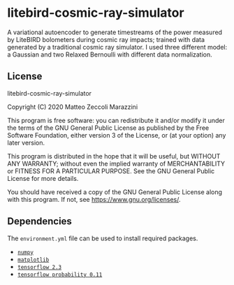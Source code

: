 # litebird-cosmic-ray-simulator
A variational autoencoder to generate timestreams of the power measured by LiteBIRD bolometers during cosmic ray impacts; trained with data generated by a traditional cosmic ray simulator.
I used three different model: a Gaussian and two Relaxed Bernoulli with different data normalization.

## License
litebird-cosmic-ray-simulator

Copyright (C) 2020  Matteo Zeccoli Marazzini

This program is free software: you can redistribute it and/or modify
it under the terms of the GNU General Public License as published by
the Free Software Foundation, either version 3 of the License, or
(at your option) any later version.

This program is distributed in the hope that it will be useful,
but WITHOUT ANY WARRANTY; without even the implied warranty of
MERCHANTABILITY or FITNESS FOR A PARTICULAR PURPOSE.  See the
GNU General Public License for more details.

You should have received a copy of the GNU General Public License
along with this program.  If not, see <https://www.gnu.org/licenses/>.

## Dependencies
The `environment.yml` file can be used to install required packages.
* [`numpy`](https://numpy.org/)
* [`matplotlib`](https://matplotlib.org/)
* [`tensorflow 2.3`](https://www.tensorflow.org/)
* [`tensorflow probability 0.11`](https://www.tensorflow.org/probability/)

